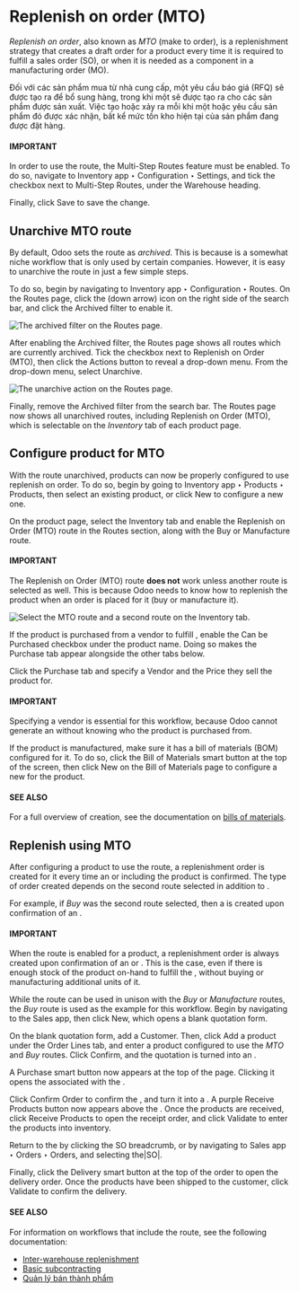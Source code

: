 # Replenish on order (MTO)

*Replenish on order*, also known as *MTO* (make to order), is a replenishment strategy that creates
a draft order for a product every time it is required to fulfill a sales order (SO), or when it is
needed as a component in a manufacturing order (MO).

Đối với các sản phẩm mua từ nhà cung cấp, một yêu cầu báo giá (RFQ) sẽ được tạo ra để bổ sung hàng, trong khi một  sẽ được tạo ra cho các sản phẩm được sản xuất. Việc tạo  hoặc  xảy ra mỗi khi một  hoặc  yêu cầu sản phẩm đó được xác nhận, bất kể mức tồn kho hiện tại của sản phẩm đang được đặt hàng.

#### IMPORTANT
In order to use the  route, the Multi-Step Routes feature must be enabled. To do
so, navigate to Inventory app ‣ Configuration ‣ Settings, and tick the
checkbox next to Multi-Step Routes, under the Warehouse heading.

Finally, click Save to save the change.

<a id="inventory-warehouses-storage-unarchive-mto"></a>

## Unarchive MTO route

By default, Odoo sets the  route as *archived*. This is because  is a somewhat niche
workflow that is only used by certain companies. However, it is easy to unarchive the route in just
a few simple steps.

To do so, begin by navigating to Inventory app ‣ Configuration ‣ Routes. On the
Routes page, click the <i class="fa fa-caret-down"></i> (down arrow) icon on the right
side of the search bar, and click the Archived filter to enable it.

![The archived filter on the Routes page.](applications/inventory_and_mrp/inventory/warehouses_storage/replenishment/mto/archived-filter.png)

After enabling the Archived filter, the Routes page shows all routes which
are currently archived. Tick the checkbox next to Replenish on Order (MTO), then click
the <i class="fa fa-cog"></i> Actions button to reveal a drop-down menu. From the drop-down menu,
select Unarchive.

![The unarchive action on the Routes page.](applications/inventory_and_mrp/inventory/warehouses_storage/replenishment/mto/unarchive-button.png)

Finally, remove the Archived filter from the search bar. The Routes page now
shows all unarchived routes, including Replenish on Order (MTO), which is selectable on
the *Inventory* tab of each product page.

## Configure product for MTO

With the  route unarchived, products can now be properly configured to use replenish on order.
To do so, begin by going to Inventory app ‣ Products ‣ Products, then select an
existing product, or click New to configure a new one.

On the product page, select the Inventory tab and enable the Replenish on
Order (MTO) route in the Routes section, along with the Buy or
Manufacture route.

#### IMPORTANT
The Replenish on Order (MTO) route **does not** work unless another route is selected
as well. This is because Odoo needs to know how to replenish the product when an order is placed
for it (buy or manufacture it).

![Select the MTO route and a second route on the Inventory tab.](applications/inventory_and_mrp/inventory/warehouses_storage/replenishment/mto/select-routes.png)

If the product is purchased from a vendor to fulfill , enable the Can be Purchased
checkbox under the product name. Doing so makes the Purchase tab appear alongside the
other tabs below.

Click the Purchase tab and specify a Vendor and the Price they
sell the product for.

#### IMPORTANT
Specifying a vendor is essential for this workflow, because Odoo cannot generate an  without
knowing who the product is purchased from.

If the product is manufactured, make sure it has a bill of materials (BOM) configured for it. To do
so, click the Bill of Materials smart button at the top of the screen, then click
New on the Bill of Materials page to configure a new  for the product.

#### SEE ALSO
For a full overview of  creation, see the documentation on [bills of materials](../../../manufacturing/basic_setup/bill_configuration.md).

## Replenish using MTO

After configuring a product to use the  route, a replenishment order is created for it every
time an  or  including the product is confirmed. The type of order created depends on the
second route selected in addition to .

For example, if *Buy* was the second route selected, then a  is created upon confirmation of an
.

#### IMPORTANT
When the  route is enabled for a product, a replenishment order is always created upon
confirmation of an  or . This is the case, even if there is enough stock of the product
on-hand to fulfill the , without buying or manufacturing additional units of it.

While the  route can be used in unison with the *Buy* or *Manufacture* routes, the *Buy* route
is used as the example for this workflow. Begin by navigating to the Sales app,
then click New, which opens a blank quotation form.

On the blank quotation form, add a Customer. Then, click Add a product under
the Order Lines tab, and enter a product configured to use the *MTO* and *Buy* routes.
Click Confirm, and the quotation is turned into an .

A Purchase smart button now appears at the top of the page. Clicking it opens the 
associated with the .

Click Confirm Order to confirm the , and turn it into a . A purple
Receive Products button now appears above the . Once the products are received,
click Receive Products to open the receipt order, and click Validate to
enter the products into inventory.

Return to the  by clicking the SO breadcrumb, or by navigating to
Sales app ‣ Orders ‣ Orders, and selecting the|SO|.

Finally, click the Delivery smart button at the top of the order to open the delivery
order. Once the products have been shipped to the customer, click Validate to confirm
the delivery.

#### SEE ALSO
For information on workflows that include the  route, see the following documentation:

- [Inter-warehouse replenishment](resupply_warehouses.md)
- [Basic subcontracting](../../../manufacturing/subcontracting/subcontracting_basic.md)
- [Quản lý bán thành phẩm](../../../manufacturing/advanced_configuration/sub_assemblies.md)
